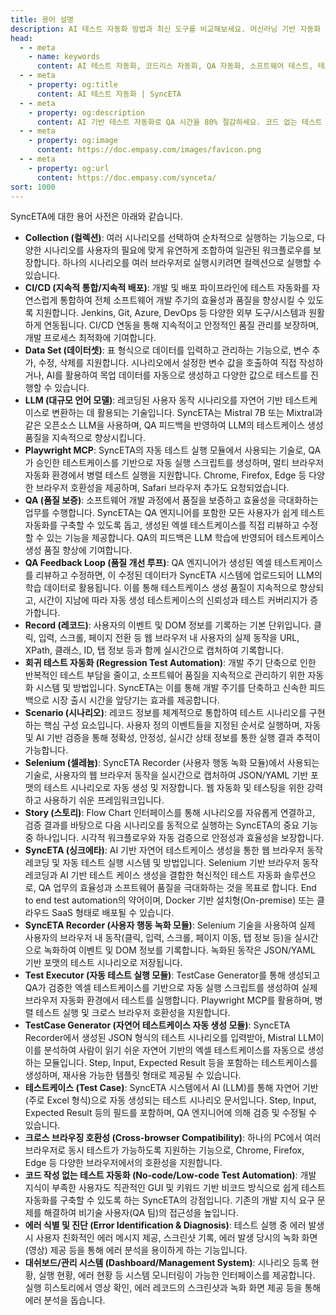 ```yaml
---
title: 용어 설명
description: AI 테스트 자동화 방법과 최신 도구를 비교해보세요. 머신러닝 기반 자동화 테스트로 QA 효율성을 높이는 방법을 알아봅니다.
head:
  - - meta
    - name: keywords
      content: AI 테스트 자동화, 코드리스 자동화, QA 자동화, 소프트웨어 테스트, 테스트 시나리오 생성, 코드리스 테스트, 자연어 테스트, 테스트 자동화 도구, 테스트 자동화 플랫폼, 테스트 효율화, Playwright , Selenium , QAOps, TestOps, Shift-Left 테스트, Shift‑Right 테스트
  - - meta
    - property: og:title
      content: AI 테스트 자동화 | SyncETA
  - - meta
    - property: og:description
      content: AI 기반 테스트 자동화로 QA 시간을 80% 절감하세요. 코드 없는 테스트 생성, 자연어 시나리오 작성, 다양한 플랫폼 지원으로 QA의 새로운 기준을 제시합니다.
  - - meta
    - property: og:image
      content: https://doc.empasy.com/images/favicon.png
  - - meta
    - property: og:url
      content: https://doc.empasy.com/synceta/
sort: 1000
---
```


SyncETA에 대한 용어 사전은 아래와 같습니다.

- **Collection (컬렉션)**: 여러 시나리오를 선택하여 순차적으로 실행하는 기능으로, 다양한 시나리오를 사용자의 필요에 맞게 유연하게 조합하여 일관된 워크플로우를 보장합니다. 하나의 시나리오를 여러 브라우저로 실행시키려면 컬렉션으로 실행할 수 있습니다.
- **CI/CD (지속적 통합/지속적 배포)**: 개발 및 배포 파이프라인에 테스트 자동화를 자연스럽게 통합하여 전체 소프트웨어 개발 주기의 효율성과 품질을 향상시킬 수 있도록 지원합니다. Jenkins, Git, Azure, DevOps 등 다양한 외부 도구/시스템과 원활하게 연동됩니다. CI/CD 연동을 통해 지속적이고 안정적인 품질 관리를 보장하며, 개발 프로세스 최적화에 기여합니다.
- **Data Set (데이터셋)**: 표 형식으로 데이터를 입력하고 관리하는 기능으로, 변수 추가, 수정, 삭제를 지원합니다. 시나리오에서 설정한 변수 값을 호출하여 직접 작성하거나, AI를 활용하여 목업 데이터를 자동으로 생성하고 다양한 값으로 테스트를 진행할 수 있습니다.
- **LLM (대규모 언어 모델)**: 레코딩된 사용자 동작 시나리오를 자연어 기반 테스트케이스로 변환하는 데 활용되는 기술입니다. SyncETA는 Mistral 7B 또는 Mixtral과 같은 오픈소스 LLM을 사용하며, QA 피드백을 반영하여 LLM의 테스트케이스 생성 품질을 지속적으로 향상시킵니다.
- **Playwright MCP**: SyncETA의 자동 테스트 실행 모듈에서 사용되는 기술로, QA가 승인한 테스트케이스를 기반으로 자동 실행 스크립트를 생성하며, 멀티 브라우저 자동화 환경에서 병렬 테스트 실행을 지원합니다. Chrome, Firefox, Edge 등 다양한 브라우저 호환성을 제공하며, Safari 브라우저 추가도 요청되었습니다.
- **QA (품질 보증)**: 소프트웨어 개발 과정에서 품질을 보증하고 효율성을 극대화하는 업무를 수행합니다. SyncETA는 QA 엔지니어를 포함한 모든 사용자가 쉽게 테스트 자동화를 구축할 수 있도록 돕고, 생성된 엑셀 테스트케이스를 직접 리뷰하고 수정할 수 있는 기능을 제공합니다. QA의 피드백은 LLM 학습에 반영되어 테스트케이스 생성 품질 향상에 기여합니다.
- **QA Feedback Loop (품질 개선 루프)**: QA 엔지니어가 생성된 엑셀 테스트케이스를 리뷰하고 수정하면, 이 수정된 데이터가 SyncETA 시스템에 업로드되어 LLM의 학습 데이터로 활용됩니다. 이를 통해 테스트케이스 생성 품질이 지속적으로 향상되고, 시간이 지남에 따라 자동 생성 테스트케이스의 신뢰성과 테스트 커버리지가 증가합니다.
- **Record (레코드)**: 사용자의 이벤트 및 DOM 정보를 기록하는 기본 단위입니다. 클릭, 입력, 스크롤, 페이지 전환 등 웹 브라우저 내 사용자의 실제 동작을 URL, XPath, 클래스, ID, 탭 정보 등과 함께 실시간으로 캡처하여 기록합니다.
- **회귀 테스트 자동화 (Regression Test Automation)**: 개발 주기 단축으로 인한 반복적인 테스트 부담을 줄이고, 소프트웨어 품질을 지속적으로 관리하기 위한 자동화 시스템 및 방법입니다. SyncETA는 이를 통해 개발 주기를 단축하고 신속한 피드백으로 시장 출시 시간을 앞당기는 효과를 제공합니다.
- **Scenario (시나리오)**: 레코드 정보를 체계적으로 통합하여 테스트 시나리오를 구현하는 핵심 구성 요소입니다. 사용자 정의 이벤트들을 지정된 순서로 실행하며, 자동 및 AI 기반 검증을 통해 정확성, 안정성, 실시간 상태 정보를 통한 실행 결과 추적이 가능합니다.
- **Selenium (셀레늄)**: SyncETA Recorder (사용자 행동 녹화 모듈)에서 사용되는 기술로, 사용자의 웹 브라우저 동작을 실시간으로 캡처하여 JSON/YAML 기반 포맷의 테스트 시나리오로 자동 생성 및 저장합니다. 웹 자동화 및 테스팅을 위한 강력하고 사용하기 쉬운 프레임워크입니다.
- **Story (스토리)**: Flow Chart 인터페이스를 통해 시나리오를 자유롭게 연결하고, 검증 결과를 바탕으로 다음 시나리오를 동적으로 실행하는 SyncETA의 중요 기능 중 하나입니다. 시각적 워크플로우와 자동 검증으로 안정성과 효율성을 보장합니다.
- **SyncETA (싱크에타)**: AI 기반 자연어 테스트케이스 생성을 통한 웹 브라우저 동작 레코딩 및 자동 테스트 실행 시스템 및 방법입니다. Selenium 기반 브라우저 동작 레코딩과 AI 기반 테스트 케이스 생성을 결합한 혁신적인 테스트 자동화 솔루션으로, QA 업무의 효율성과 소프트웨어 품질을 극대화하는 것을 목표로 합니다. End to end test automation의 약어이며, Docker 기반 설치형(On-premise) 또는 클라우드 SaaS 형태로 배포될 수 있습니다.
- **SyncETA Recorder (사용자 행동 녹화 모듈)**: Selenium 기술을 사용하여 실제 사용자의 브라우저 내 동작(클릭, 입력, 스크롤, 페이지 이동, 탭 정보 등)을 실시간으로 녹화하여 이벤트 및 DOM 정보를 기록합니다. 녹화된 동작은 JSON/YAML 기반 포맷의 테스트 시나리오로 저장됩니다.
- **Test Executor (자동 테스트 실행 모듈)**: TestCase Generator를 통해 생성되고 QA가 검증한 엑셀 테스트케이스를 기반으로 자동 실행 스크립트를 생성하여 실제 브라우저 자동화 환경에서 테스트를 실행합니다. Playwright MCP를 활용하며, 병렬 테스트 실행 및 크로스 브라우저 호환성을 지원합니다.
- **TestCase Generator (자연어 테스트케이스 자동 생성 모듈)**: SyncETA Recorder에서 생성된 JSON 형식의 테스트 시나리오를 입력받아, Mistral LLM이 이를 분석하여 사람이 읽기 쉬운 자연어 기반의 엑셀 테스트케이스를 자동으로 생성하는 모듈입니다. Step, Input, Expected Result 등을 포함하는 테스트케이스를 생성하며, 재사용 가능한 템플릿 형태로 제공될 수 있습니다.
- **테스트케이스 (Test Case)**: SyncETA 시스템에서 AI (LLM)를 통해 자연어 기반(주로 Excel 형식)으로 자동 생성되는 테스트 시나리오 문서입니다. Step, Input, Expected Result 등의 필드를 포함하며, QA 엔지니어에 의해 검증 및 수정될 수 있습니다.
- **크로스 브라우징 호환성 (Cross-browser Compatibility)**: 하나의 PC에서 여러 브라우저로 동시 테스트가 가능하도록 지원하는 기능으로, Chrome, Firefox, Edge 등 다양한 브라우저에서의 호환성을 지원합니다.
- **코드 작성 없는 테스트 자동화 (No-code/Low-code Test Automation)**: 개발 지식이 부족한 사용자도 직관적인 GUI 및 키워드 기반 비코드 방식으로 쉽게 테스트 자동화를 구축할 수 있도록 하는 SyncETA의 강점입니다. 기존의 개발 지식 요구 문제를 해결하여 비기술 사용자(QA 팀)의 접근성을 높입니다.
- **에러 식별 및 진단 (Error Identification & Diagnosis)**: 테스트 실행 중 에러 발생 시 사용자 친화적인 에러 메시지 제공, 스크린샷 기록, 에러 발생 당시의 녹화 화면(영상) 제공 등을 통해 에러 분석을 용이하게 하는 기능입니다.
- **대쉬보드/관리 시스템 (Dashboard/Management System)**: 시나리오 등록 현황, 실행 현황, 에러 현황 등 시스템 모니터링이 가능한 인터페이스를 제공합니다. 실행 히스토리에서 영상 확인, 에러 레코드의 스크린샷과 녹화 화면 제공 등을 통해 에러 분석을 돕습니다.
